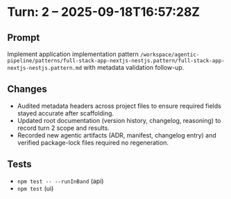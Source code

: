 <!--
App: Customer Registration
Package: ai/agentic-pipeline/turns/2
File: changelog.md
Version: 0.1.0
Turns: [2]
Author: ChatGPT
Date: 2025-09-18T16:57:28Z
Description: Detailed change log for turn 2 activities.
-->
# Turn: 2 – 2025-09-18T16:57:28Z

## Prompt
Implement application implementation pattern `/workspace/agentic-pipeline/patterns/full-stack-app-nextjs-nestjs.pattern/full-stack-app-nextjs-nestjs.pattern.md` with metadata validation follow-up.

## Changes
- Audited metadata headers across project files to ensure required fields stayed accurate after scaffolding.
- Updated root documentation (version history, changelog, reasoning) to record turn 2 scope and results.
- Recorded new agentic artifacts (ADR, manifest, changelog entry) and verified package-lock files required no regeneration.

## Tests
- `npm test -- --runInBand` (api)
- `npm test` (ui)
